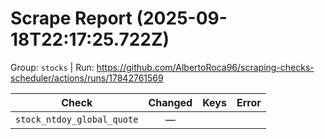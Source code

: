 # Scrape Report (2025-09-18T22:17:25.722Z)

Group: `stocks`  |  Run: https://github.com/AlbertoRoca96/scraping-checks-scheduler/actions/runs/17842761569

| Check | Changed | Keys | Error |
|---|:---:|:--|:--|
| `stock_ntdoy_global_quote` | — |  |  |
